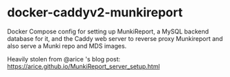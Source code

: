 # docker-caddyv2-munkireport
Docker Compose config for setting up MunkiReport, a MySQL backend database for it, and the Caddy web server to reverse proxy Munkireport and also serve a Munki repo and MDS images.

Heavily stolen from @arice 's blog post: https://arice.github.io/MunkiReport_server_setup.html